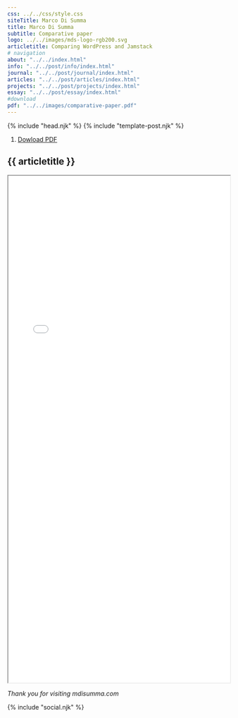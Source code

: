 ```yaml
---
css: ../../css/style.css
siteTitle: Marco Di Summa
title: Marco Di Summa
subtitle: Comparative paper
logo: ../../images/mds-logo-rgb200.svg
articletitle: Comparing WordPress and Jamstack
# navigation
about: "../../index.html"
info: "../../post/info/index.html"
journal: "../../post/journal/index.html"
articles: "../../post/articles/index.html"
projects: "../../post/projects/index.html"
essay: "../../post/essay/index.html"
#download
pdf: "../../images/comparative-paper.pdf"
---
```


<!DOCTYPE html>
<html lang="en">
{% include "head.njk" %}
<body>
{% include "template-post.njk" %}
<!----------- main ------------>
<main> 
<ol> 
  <li><a href={{pdf}} download>Dowload PDF</a></li>
</ol>

<article>

# {{ articletitle }}

 <iframe src={{pdf}} width="100%" height="1150px">
    </iframe>
</article> 

*Thank you for visiting mdisumma.com*

</main>
<!-- ----------footer---------- -->
{% include "social.njk" %}
</body>
</html>
